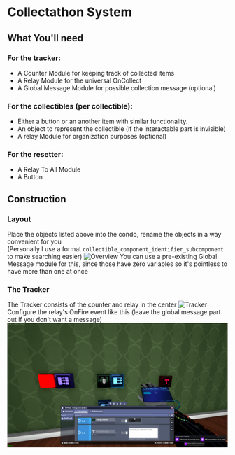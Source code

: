 # Collectathon System
## What You'll need
### For the tracker:
- A Counter Module for keeping track of collected items
- A Relay Module for the universal OnCollect
- A Global Message Module for possible collection message (optional)
### For the collectibles (per collectible):
- Either a button or an another item with similar functionality.
- An object to represent the collectible (if the interactable part is invisible)
- A relay Module for organization purposes (optional)
### For the resetter:
- A Relay To All Module
- A Button
## Construction
### Layout
Place the objects listed above into the condo, rename the objects in a way convenient for you\
(Personally I use a format ```collectible_component_identifier_subcomponent``` to make searching easier)
![Overview](images/Collectathon_Overview.png)
You can use a pre-existing Global Message module for this, since those have zero variables so it's pointless to have more than one at once
### The Tracker
The Tracker consists of the counter and relay in the center
![Tracker](images/Collectathon_Tracker.png)
Configure the relay's OnFire event like this (leave the global message part out if you don't want a message)
![MainRelay](images/Collectathon_MainCollectibleRelay.png)